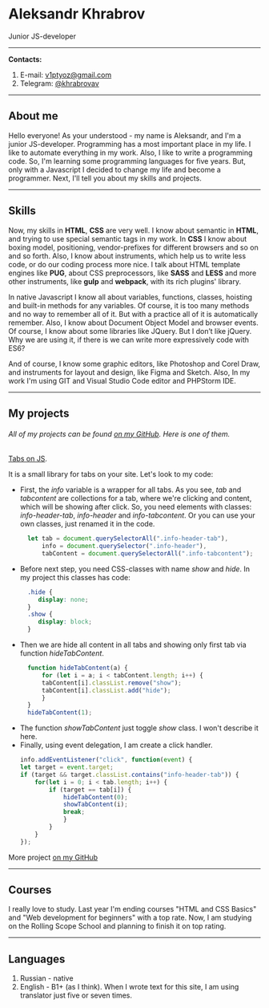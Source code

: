 # Aleksandr Khrabrov
Junior JS-developer

___

**Contacts:**
1. E-mail: [v1ptyoz@gmail.com](mailto:v1ptyoz@gmail.com)
2. Telegram: [@khrabrovav](https://t.me/khrabrovav)

___

## About me
Hello everyone! As your understood - my name is Aleksandr, and I'm a junior JS-developer.
Programming has a most important place in my life. I like to automate everything in my work.
Also, I like to write a programming code. So, I'm learning some programming languages for five years.
But, only with a Javascript I decided to change my life and become a programmer.
Next, I'll tell you about my skills and projects.

___

## Skills
Now, my skills in **HTML**, **CSS** are very well.
I know about semantic in **HTML**, and trying to use special semantic tags in my work.
In **CSS** I know about boxing model, positioning, vendor-prefixes for different browsers and so on and so forth.
Also, I know about instruments, which help us to write less code, or do our coding process more nice.
I talk about HTML template engines like **PUG**, about CSS preprocessors, like **SASS** and **LESS** and more other instruments,
like **gulp** and **webpack**, with its rich plugins' library.

In native Javascript I know all about variables, functions, classes, hoisting and built-in methods for any variables.
Of course, it is too many methods and no way to remember all of it.
But with a practice all of it is automatically remember.
Also, I know about Document Object Model and browser events.
Of course, I know about some libraries like JQuery.
But I don’t like jQuery. Why we are using it, if there is we can write more expressively code with ES6?

And of course, I know some graphic editors, like Photoshop and Corel Draw,
and instruments for layout and design, like Figma and Sketch.
Also, In my work I'm using GIT and Visual Studio Code editor and PHPStorm IDE.

___

## My projects
###### All of my projects can be found [on my GitHub](https://github.com/v1ptyoz/). Here is one of them.
[Tabs on JS](https://github.com/v1ptyoz/JSTabs).

It is a small library for tabs on your site. Let's look to my code:
* First, the *info* variable is a wrapper for all tabs. As you see, *tab* and *tabcontent* are collections for a
  tab, where we're clicking and content, which will be showing after click. So, you need elements with classes: *info-header-tab*,
  *info-header* and *info-tabcontent*. Or you can use your own classes, just renamed it in the code.
  ```javascript
    let tab = document.querySelectorAll(".info-header-tab"), 
        info = document.querySelector(".info-header"),
        tabContent = document.querySelectorAll(".info-tabcontent");
  ```
* Before next step, you need CSS-classes with name *show* and *hide*.
  In my project this classes has code:
  ```css
    .hide {
       display: none;
    }
    .show {
       display: block;
    }
  ```
* Then we are hide all content in all tabs and showing only first tab via function *hideTabContent*.
  ```javascript
    function hideTabContent(a) {
        for (let i = a; i < tabContent.length; i++) {
        tabContent[i].classList.remove("show");
        tabContent[i].classList.add("hide");
        }
    }
    hideTabContent(1);
  ```
* The function *showTabContent* just toggle *show* class. I won't describe it here.
* Finally, using event delegation, I am create a click handler.
  ```javascript
  info.addEventListener("click", function(event) {
  let target = event.target;
  if (target && target.classList.contains("info-header-tab")) {
      for(let i = 0; i < tab.length; i++) {
          if (target == tab[i]) {
              hideTabContent(0);
              showTabContent(i);
              break;
              }
          }
      }
  });
  ```
More project [on my GitHub](https://github.com/v1ptyoz)

___

## Courses
I really love to study. Last year I'm ending courses "HTML and CSS Basics" and "Web development for beginners"
with a top rate. Now, I am studying on the Rolling Scope School and planning to finish it on top rating.

___

## Languages
1. Russian - native
2. English - B1+ (as I think). When I wrote text for this site, I am using translator just five or seven times.
